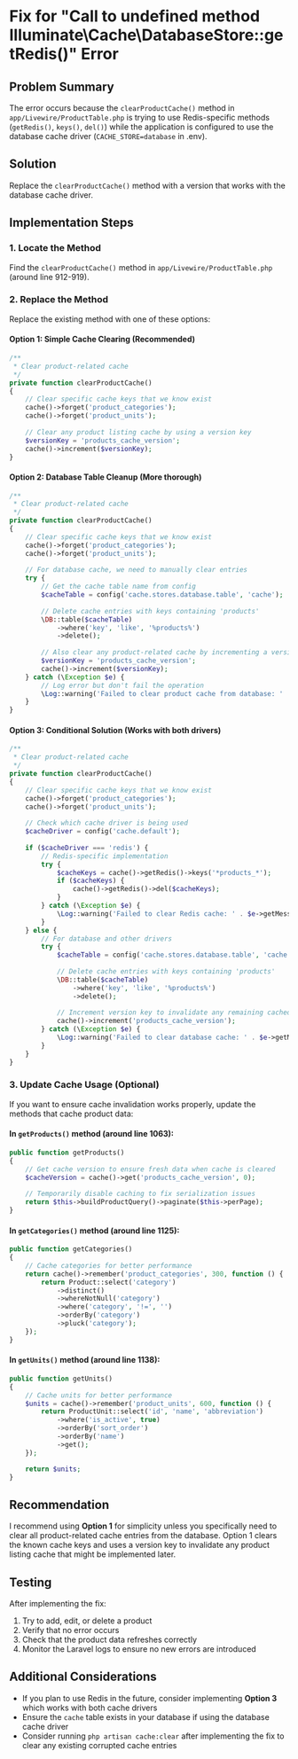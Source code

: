 # Fix for "Call to undefined method Illuminate\Cache\DatabaseStore::getRedis()" Error

## Problem Summary
The error occurs because the `clearProductCache()` method in `app/Livewire/ProductTable.php` is trying to use Redis-specific methods (`getRedis()`, `keys()`, `del()`) while the application is configured to use the database cache driver (`CACHE_STORE=database` in .env).

## Solution
Replace the `clearProductCache()` method with a version that works with the database cache driver.

## Implementation Steps

### 1. Locate the Method
Find the `clearProductCache()` method in `app/Livewire/ProductTable.php` (around line 912-919).

### 2. Replace the Method
Replace the existing method with one of these options:

#### Option 1: Simple Cache Clearing (Recommended)
```php
/**
 * Clear product-related cache
 */
private function clearProductCache()
{
    // Clear specific cache keys that we know exist
    cache()->forget('product_categories');
    cache()->forget('product_units');
    
    // Clear any product listing cache by using a version key
    $versionKey = 'products_cache_version';
    cache()->increment($versionKey);
}
```

#### Option 2: Database Table Cleanup (More thorough)
```php
/**
 * Clear product-related cache
 */
private function clearProductCache()
{
    // Clear specific cache keys that we know exist
    cache()->forget('product_categories');
    cache()->forget('product_units');
    
    // For database cache, we need to manually clear entries
    try {
        // Get the cache table name from config
        $cacheTable = config('cache.stores.database.table', 'cache');
        
        // Delete cache entries with keys containing 'products'
        \DB::table($cacheTable)
            ->where('key', 'like', '%products%')
            ->delete();
            
        // Also clear any product-related cache by incrementing a version key
        $versionKey = 'products_cache_version';
        cache()->increment($versionKey);
    } catch (\Exception $e) {
        // Log error but don't fail the operation
        \Log::warning('Failed to clear product cache from database: ' . $e->getMessage());
    }
}
```

#### Option 3: Conditional Solution (Works with both drivers)
```php
/**
 * Clear product-related cache
 */
private function clearProductCache()
{
    // Clear specific cache keys that we know exist
    cache()->forget('product_categories');
    cache()->forget('product_units');
    
    // Check which cache driver is being used
    $cacheDriver = config('cache.default');
    
    if ($cacheDriver === 'redis') {
        // Redis-specific implementation
        try {
            $cacheKeys = cache()->getRedis()->keys('*products_*');
            if ($cacheKeys) {
                cache()->getRedis()->del($cacheKeys);
            }
        } catch (\Exception $e) {
            \Log::warning('Failed to clear Redis cache: ' . $e->getMessage());
        }
    } else {
        // For database and other drivers
        try {
            $cacheTable = config('cache.stores.database.table', 'cache');
            
            // Delete cache entries with keys containing 'products'
            \DB::table($cacheTable)
                ->where('key', 'like', '%products%')
                ->delete();
                
            // Increment version key to invalidate any remaining cached items
            cache()->increment('products_cache_version');
        } catch (\Exception $e) {
            \Log::warning('Failed to clear database cache: ' . $e->getMessage());
        }
    }
}
```

### 3. Update Cache Usage (Optional)
If you want to ensure cache invalidation works properly, update the methods that cache product data:

#### In `getProducts()` method (around line 1063):
```php
public function getProducts()
{
    // Get cache version to ensure fresh data when cache is cleared
    $cacheVersion = cache()->get('products_cache_version', 0);
    
    // Temporarily disable caching to fix serialization issues
    return $this->buildProductQuery()->paginate($this->perPage);
}
```

#### In `getCategories()` method (around line 1125):
```php
public function getCategories()
{
    // Cache categories for better performance
    return cache()->remember('product_categories', 300, function () {
        return Product::select('category')
            ->distinct()
            ->whereNotNull('category')
            ->where('category', '!=', '')
            ->orderBy('category')
            ->pluck('category');
    });
}
```

#### In `getUnits()` method (around line 1138):
```php
public function getUnits()
{
    // Cache units for better performance
    $units = cache()->remember('product_units', 600, function () {
        return ProductUnit::select('id', 'name', 'abbreviation')
            ->where('is_active', true)
            ->orderBy('sort_order')
            ->orderBy('name')
            ->get();
    });

    return $units;
}
```

## Recommendation
I recommend using **Option 1** for simplicity unless you specifically need to clear all product-related cache entries from the database. Option 1 clears the known cache keys and uses a version key to invalidate any product listing cache that might be implemented later.

## Testing
After implementing the fix:
1. Try to add, edit, or delete a product
2. Verify that no error occurs
3. Check that the product data refreshes correctly
4. Monitor the Laravel logs to ensure no new errors are introduced

## Additional Considerations
- If you plan to use Redis in the future, consider implementing **Option 3** which works with both cache drivers
- Ensure the `cache` table exists in your database if using the database cache driver
- Consider running `php artisan cache:clear` after implementing the fix to clear any existing corrupted cache entries